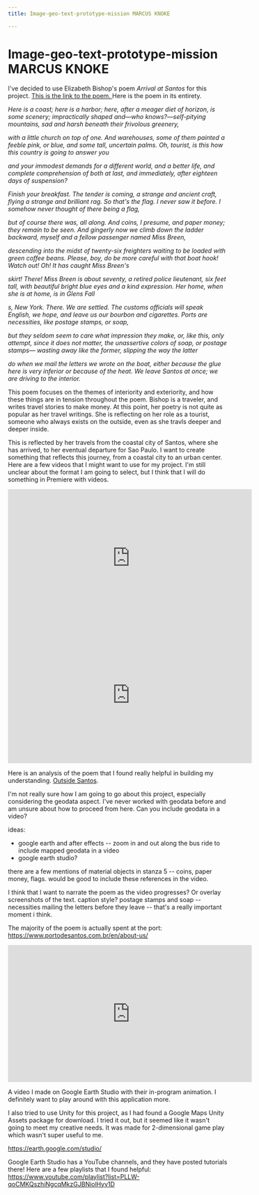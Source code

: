 ```yaml
---
title: Image-geo-text-prototype-mission MARCUS KNOKE

---
```


# Image-geo-text-prototype-mission MARCUS KNOKE

I've decided to use Elizabeth Bishop's poem *Arrival at Santos* for this project. [This is the link to the poem. ](https://www.poetryfoundation.org/poems/57361/arrival-at-santos) Here is the poem in its entirety. 

*Here is a coast; here is a harbor;
here, after a meager diet of horizon, is some scenery;
impractically shaped and—who knows?—self-pitying mountains,
sad and harsh beneath their frivolous greenery,*

*with a little church on top of one. And warehouses,
some of them painted a feeble pink, or blue,
and some tall, uncertain palms. Oh, tourist,
is this how this country is going to answer you*

*and your immodest demands for a different world,
and a better life, and complete comprehension
of both at last, and immediately,
after eighteen days of suspension?*

*Finish your breakfast. The tender is coming,
a strange and ancient craft, flying a strange and brilliant rag.
So that's the flag. I never saw it before.
I somehow never thought of there being a flag,*

*but of course there was, all along. And coins, I presume,
and paper money; they remain to be seen.
And gingerly now we climb down the ladder backward,
myself and a fellow passenger named Miss Breen,*

*descending into the midst of twenty-six freighters
waiting to be loaded with green coffee beans.
Please, boy, do be more careful with that boat hook!
Watch out! Oh! It has caught Miss Breen's*

*skirt! There! Miss Breen is about seventy,
a retired police lieutenant, six feet tall,
with beautiful bright blue eyes and a kind expression.
Her home, when she is at home, is in Glens Fall*

*s, New York. There. We are settled.
The customs officials will speak English, we hope,
and leave us our bourbon and cigarettes.
Ports are necessities, like postage stamps, or soap,*

*but they seldom seem to care what impression they make,
or, like this, only attempt, since it does not matter,
the unassertive colors of soap, or postage stamps—
wasting away like the former, slipping the way the latter*

*do when we mail the letters we wrote on the boat,
either because the glue here is very inferior
or because of the heat. We leave Santos at once;
we are driving to the interior.*

This poem focuses on the themes of interiority and exteriority, and how these things are in tension throughout the poem. Bishop is a traveler, and writes travel stories to make money. At this point, her poetry is not quite as popular as her travel writings. She is reflecting on her role as a tourist, someone who always exists on the outside, even as she travls deeper and deeper inside. 

This is reflected by her travels from the coastal city of Santos, where she has arrived, to her eventual departure for Sao Paulo. I want to create something that reflects this journey, from a coastal city to an urban center. Here are a few videos that I might want to use for my project. I'm still unclear about the format I am going to select, but I think that I will do something in Premiere with videos. 

<iframe width="560" height="315" src="https://www.youtube.com/embed/71grjeRzUJs" title="YouTube video player" frameborder="0" allow="accelerometer; autoplay; clipboard-write; encrypted-media; gyroscope; picture-in-picture" allowfullscreen></iframe>

<iframe width="560" height="315" src="https://www.youtube.com/embed/8seCIV-iCwY" title="YouTube video player" frameborder="0" allow="accelerometer; autoplay; clipboard-write; encrypted-media; gyroscope; picture-in-picture" allowfullscreen></iframe>

Here is an analysis of the poem that I found really helpful in building my understanding. [Outside Santos](https://confluence.gallatin.nyu.edu/context/interdisciplinary-seminar/outside-santos?utm_source=rss&utm_medium=rss&utm_campaign=outside-santos). 

I'm not really sure how I am going to go about this project, especially considering the geodata aspect. I've never worked with geodata before and am unsure about how to proceed from here. Can you include geodata in a video?

ideas: 
- google earth and after effects -- zoom in and out along the bus ride to include mapped geodata in a video
- google earth studio?

there are a few mentions of material objects in stanza 5 -- coins, paper money, flags. would be good to include these references in the video. 

I think that I want to narrate the poem as the video progresses? Or overlay screenshots of the text. caption style?
postage stamps and soap -- necessities
mailing the letters before they leave -- that's a really important moment i think. 

The majority of the poem is actually spent at the port: https://www.portodesantos.com.br/en/about-us/

<iframe width="560" height="315" src="https://www.youtube.com/embed/oMl2MeAJqZ0" title="YouTube video player" frameborder="0" allow="accelerometer; autoplay; clipboard-write; encrypted-media; gyroscope; picture-in-picture" allowfullscreen></iframe>

A video I made on Google Earth Studio with their in-program animation. I definitely want to play around with this application more. 

I also tried to use Unity for this project, as I had found a Google Maps Unity Assets package for download. I tried it out, but it seemed like it wasn't going to meet my creative needs. It was made for 2-dimensional game play which wasn't super useful to me. 

https://earth.google.com/studio/

Google Earth Studio has a YouTube channels, and they have posted tutorials there! Here are a few playlists that I found helpful: 
https://www.youtube.com/playlist?list=PLLW-qoCMKQszhiNgcqMkzGJBNiolHyv1D
